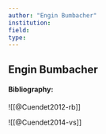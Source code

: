 ```yaml
---
author: "Engin Bumbacher"
institution:
field:
type:
---
```


## Engin Bumbacher
#### Bibliography:

![[@Cuendet2012-rb]]

![[@Cuendet2014-vs]]